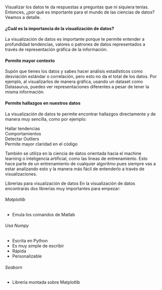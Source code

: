 Visualizar los datos te da respuestas a preguntas que ni siquiera tenías. Entonces, ¿por qué es importante para el mundo de las ciencias de datos? Veamos a detalle.

#### ¿Cuál es la importancia de la visualización de datos?
La visualización de datos es importante porque te permite entender a profundidad tendencias, valores o patrones de datos representados a través de representación gráfica de la información.

#### Permite mayor contexto
Supón que tienes los datos y sabes hacer análisis estadísticos como desviación estándar o correlación, pero esto no da el total de los datos. Por ejemplo, al visualizarlos de manera gráfica, usando un dataset como Datasaurus, puedes ver representaciones diferentes a pesar de tener la misma información.

#### Permite hallazgos en nuestros datos
La visualización de datos te permite encontrar hallazgos directamente y de manera muy sencilla, como por ejemplo:

Hallar tendencias  
Comportamientos  
Detectar Outliers  
Permite mayor claridad en el código  

También se utiliza en la ciencia de datos orientada hacia el machine learning o inteligencia artificial, como las líneas de entrenamiento. Esto hace parte de un entrenamiento de cualquier algoritmo pues siempre vas a estar analizando esto y la manera más fácil de entenderlo a través de visualizaciones.

Librerías para visualización de datos
En la visualización de datos encontrarás dos librerías muy importantes para empezar:

###### Matplotlib  
* Emula los comandos de Matlab  
###### Usa Numpy
* Escrita en Python  
* Es muy simple de escribir  
* Rápida  
* Personalizable  
###### Seaborn
* Librería montada sobre Matplotlib
